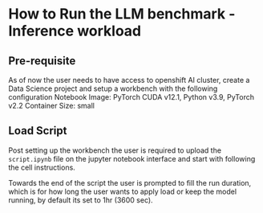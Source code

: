 # How to Run the LLM benchmark - Inference workload

## Pre-requisite 
As of now the user needs to have access to openshift AI cluster, create a Data Science project and setup a workbench with the following configuration 
Notebook Image: PyTorch
CUDA v12.1, Python v3.9, PyTorch v2.2
Container Size: small

## Load Script
Post setting up the workbench the user is required to upload the `script.ipynb` file on the jupyter notebook interface and start with following the cell instructions.

Towards the end of the script the user is prompted to fill the run duration, which is for how long the user wants to apply load or keep the model running, by default its set to 1hr (3600 sec). 



